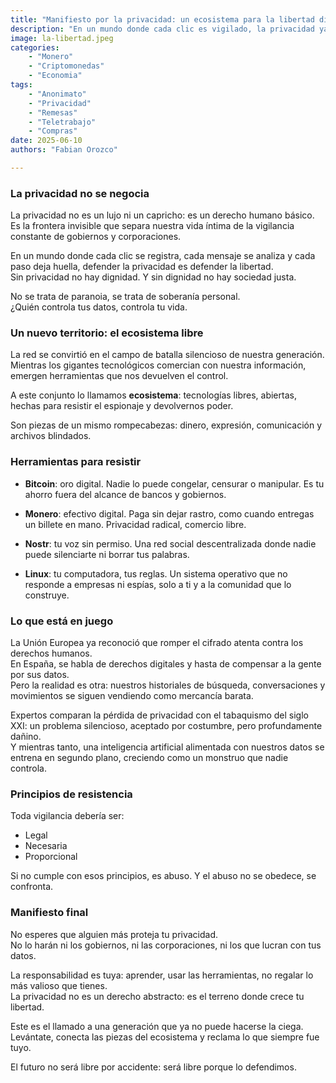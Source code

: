 ```yaml
---
title: "Manifiesto por la privacidad: un ecosistema para la libertad digital"
description: "En un mundo donde cada clic es vigilado, la privacidad ya no es un lujo: es resistencia. Este texto propone un ecosistema de herramientas —Bitcoin, Monero, Nostr y Linux— como camino para recuperar la soberanía digital."
image: la-libertad.jpeg
categories: 
    - "Monero"
    - "Criptomonedas"
    - "Economia"
tags:
    - "Anonimato"
    - "Privacidad"
    - "Remesas"
    - "Teletrabajo"
    - "Compras"
date: 2025-06-10
authors: "Fabian Orozco"

---
```

### La privacidad no se negocia

La privacidad no es un lujo ni un capricho: es un derecho humano básico.  
Es la frontera invisible que separa nuestra vida íntima de la vigilancia constante de gobiernos y corporaciones.  

En un mundo donde cada clic se registra, cada mensaje se analiza y cada paso deja huella, defender la privacidad es defender la libertad.  
Sin privacidad no hay dignidad. Y sin dignidad no hay sociedad justa.  

No se trata de paranoia, se trata de soberanía personal.  
¿Quién controla tus datos, controla tu vida.


### Un nuevo territorio: el ecosistema libre

La red se convirtió en el campo de batalla silencioso de nuestra generación.  
Mientras los gigantes tecnológicos comercian con nuestra información, emergen herramientas que nos devuelven el control.  

A este conjunto lo llamamos **ecosistema**: tecnologías libres, abiertas, hechas para resistir el espionaje y devolvernos poder.  

Son piezas de un mismo rompecabezas: dinero, expresión, comunicación y archivos blindados.


### Herramientas para resistir

- **Bitcoin**: oro digital. Nadie lo puede congelar, censurar o manipular. Es tu ahorro fuera del alcance de bancos y gobiernos.

- **Monero**: efectivo digital. Paga sin dejar rastro, como cuando entregas un billete en mano. Privacidad radical, comercio libre.

- **Nostr**: tu voz sin permiso. Una red social descentralizada donde nadie puede silenciarte ni borrar tus palabras.

- **Linux**: tu computadora, tus reglas. Un sistema operativo que no responde a empresas ni espías, solo a ti y a la comunidad que lo construye.


### Lo que está en juego

La Unión Europea ya reconoció que romper el cifrado atenta contra los derechos humanos.  
En España, se habla de derechos digitales y hasta de compensar a la gente por sus datos.  
Pero la realidad es otra: nuestros historiales de búsqueda, conversaciones y movimientos se siguen vendiendo como mercancía barata.  

Expertos comparan la pérdida de privacidad con el tabaquismo del siglo XXI: un problema silencioso, aceptado por costumbre, pero profundamente dañino.  
Y mientras tanto, una inteligencia artificial alimentada con nuestros datos se entrena en segundo plano, creciendo como un monstruo que nadie controla.


### Principios de resistencia

Toda vigilancia debería ser:  
- Legal  
- Necesaria  
- Proporcional  

Si no cumple con esos principios, es abuso. Y el abuso no se obedece, se confronta.


### Manifiesto final

No esperes que alguien más proteja tu privacidad.  
No lo harán ni los gobiernos, ni las corporaciones, ni los que lucran con tus datos.  

La responsabilidad es tuya: aprender, usar las herramientas, no regalar lo más valioso que tienes.  
La privacidad no es un derecho abstracto: es el terreno donde crece tu libertad.  

Este es el llamado a una generación que ya no puede hacerse la ciega.  
Levántate, conecta las piezas del ecosistema y reclama lo que siempre fue tuyo.  

El futuro no será libre por accidente: será libre porque lo defendimos.

